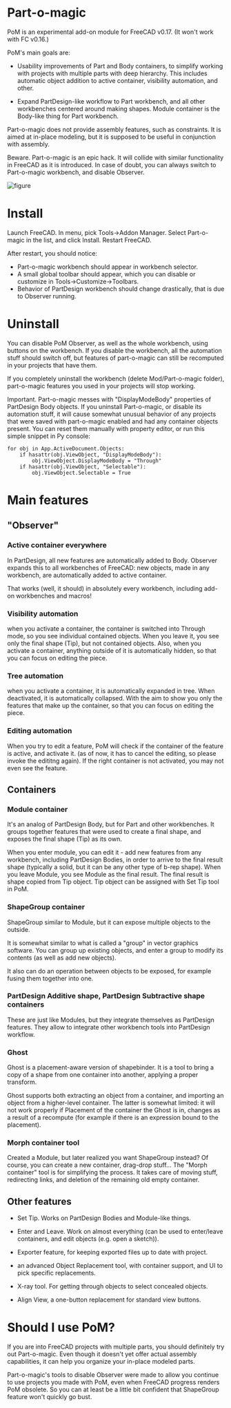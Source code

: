# Part-o-magic
PoM is an experimental add-on module for FreeCAD v0.17. (It won't work with FC v0.16.) 

PoM's main goals are:

* Usability improvements of Part and Body containers, to simplify working with projects with 
multiple parts with deep hierarchy. This includes automatic object addition to active 
container, visibility automation, and other.

* Expand PartDesign-like workflow to Part workbench, and all other workbenches centered around 
making shapes. Module container is the Body-like thing for Part workbench.

Part-o-magic does not provide assembly features, such as constraints. It is aimed at in-place modeling, but it is supposed to be useful in conjunction with assembly.

Beware. Part-o-magic is an epic hack. It will collide with similar functionality in FreeCAD as it is introduced. In case of doubt, you can always switch to Part-o-magic workbench, and disable Observer.

![figure](https://raw.githubusercontent.com/wiki/DeepSOIC/Part-o-magic/pictures/rotating-plate.png)

# Install
Launch FreeCAD. In menu, pick Tools->Addon Manager. Select Part-o-magic in the list, and click Install. Restart FreeCAD.

After restart, you should notice: 
* Part-o-magic workbench should appear in workbench selector. 
* A small global toolbar should appear, which you can disable or customize in Tools->Customize->Toolbars. 
* Behavior of PartDesign workbench should change drastically, that is due to Observer running.

# Uninstall

You can disable PoM Observer, as well as the whole workbench, using buttons on the workbench. If you disable the workbench, all the automation stuff should switch off, but features of part-o-magic can still be recomputed in your projects that have them.

If you completely uninstall the workbench (delete Mod/Part-o-magic folder), part-o-magic features you used in your projects will stop working.

Important. Part-o-magic messes with "DisplayModeBody" properties of PartDesign Body objects. If you uninstall Part-o-magic, or disable its automation stuff, it will cause somewhat unusual behavior of any projects that were saved with part-o-magic enabled and had any container objects present. You can reset them manually with property editor, or run this simple snippet in Py console:

    for obj in App.ActiveDocument.Objects:
        if hasattr(obj.ViewObject, "DisplayModeBody"):
            obj.ViewObject.DisplayModeBody = "Through"
        if hasattr(obj.ViewObject, "Selectable"):
            obj.ViewObject.Selectable = True

# Main features

## "Observer"

### Active container everywhere
In PartDesign, all new features are automatically added to Body. Observer expands this to all workbenches of FreeCAD: new objects, made in any workbench, are automatically added to active container. 

That works (well, it should) in absolutely every workbench, including add-on workbenches and macros!

### Visibility automation
when you activate a container, the container is switched into Through mode, so you see individual contained objects. When you leave it, you see only the final shape (Tip), but not contained objects. Also, when you activate a container, anything outside of it is automatically hidden, so that you can focus on editing the piece.

### Tree automation
when you activate a container, it is automatically expanded in tree. When deactivated, it is automatically collapsed. With the aim to show you only the features that make up the container, so that you can focus on editing the piece.

### Editing automation
When you try to edit a feature, PoM will check if the container of the feature is active, and activate it. (as of now, it has to cancel the editing, so please invoke the edititng again). If the right container is not activated, you may not even see the feature.

## Containers

### Module container
It's an analog of PartDesign Body, but for Part and other workbenches. It groups together features that were used to create a final shape, and exposes the final shape (Tip) as its own. 

When you enter module, you can edit it - add new features from any workbench, including PartDesign Bodies, in order to arrive to the final result shape (typically a solid, but it can be any other type of b-rep shape). When you leave Module, you see Module as the final result. The final result is shape copied from Tip object. Tip object can be assigned with Set Tip tool in PoM.

### ShapeGroup container 
ShapeGroup similar to Module, but it can expose multiple objects to the outside. 

It is somewhat similar to what is called a "group" in vector graphics software. You can group up existing objects, and enter a group to modify its contents (as well as add new objects).

It also can do an operation between objects to be exposed, for example fusing them together into one.

### PartDesign Additive shape, PartDesign Subtractive shape containers
These are just like Modules, but they integrate themselves as PartDesign features. They allow to integrate other workbench tools into PartDesign workflow.

### Ghost
Ghost is a placement-aware version of shapebinder. It is a tool to bring a copy of a shape from one container into another, applying a proper transform.

Ghost supports both extracting an object from a container, and importing an object from a higher-level container. The latter is somewhat limited: it will not work properly if Placement of the container the Ghost is in, changes as a result of a recompute (for example if there is an expression bound to the placement).

### Morph container tool
Created a Module, but later realized you want ShapeGroup instead? Of course, you can create a new container, drag-drop stuff... The "Morph container" tool is for simplifying the process. It takes care of moving stuff, redirecting links, and deletion of the remaining old empty container.

## Other features

* Set Tip. Works on PartDesign Bodies and Module-like things.

* Enter and Leave. Work on almost everything (can be used to enter/leave containers, and edit objects (e.g. open a sketch)).

* Exporter feature, for keeping exported files up to date with project.

* an advanced Object Replacement tool, with container support, and UI to pick specific replacements.

* X-ray tool. For getting through objects to select concealed objects.

* Align View, a one-button replacement for standard view buttons.

# Should I use PoM?

If you are into FreeCAD projects with multiple parts, you should definitely try out Part-o-magic. Even though it doesn't yet offer actual assembly capabilities, it can help you organize your in-place modeled parts.

Part-o-magic's tools to disable Observer were made to allow you continue to use projects you made with PoM, even when FreeCAD progress renders PoM obsolete. So you can at least be a little bit confident that ShapeGroup feature won't quickly go bust.